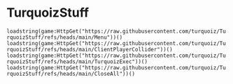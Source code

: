 # TurquoizStuff

`
loadstring(game:HttpGet("https://raw.githubusercontent.com/turquoiz/TurquoizStuff/refs/heads/main/Menu"))()
loadstring(game:HttpGet("https://raw.githubusercontent.com/turquoiz/TurquoizStuff/refs/heads/main/ClientPlayerCollider"))()
loadstring(game:HttpGet("https://raw.githubusercontent.com/turquoiz/TurquoizStuff/refs/heads/main/TurquoizExec"))()
loadstring(game:HttpGet("https://raw.githubusercontent.com/turquoiz/TurquoizStuff/refs/heads/main/CloseAll"))()
`

